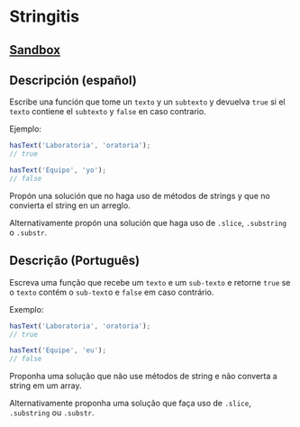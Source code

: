 # Stringitis

## [Sandbox](https://lab.cs50.io/Laboratoria/job-application-public/main/02-tech-mentoring/exercises/01-stringitis/boilerplate/)

## Descripción (español)

Escribe una función que tome un `texto` y un `subtexto` y devuelva `true` si el
`texto` contiene el `subtexto` y `false` en caso contrario.

Ejemplo:

```js
hasText('Laboratoria', 'oratoria');
// true

hasText('Equipo', 'yo');
// false
```

Propón una solución que no haga uso de métodos de strings y que no convierta el
string en un arreglo.

Alternativamente propón una solución que haga uso de `.slice`, `.substring` o
`.substr`.

## Descrição (Português)

Escreva uma função que recebe um `texto` e um `sub-texto` e retorne `true` se o `texto` contém o `sub-text`o e `false` em caso contrário.

Exemplo:

```js
hasText('Laboratoria', 'oratoria');
// true

hasText('Equipe', 'eu');
// false
```

Proponha uma solução que não use métodos de string e não converta a string em um array.

Alternativamente proponha uma solução que faça uso de `.slice`, `.substring` ou `.substr`.

